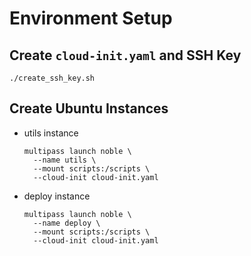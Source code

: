 # Environment Setup

## Create `cloud-init.yaml` and SSH Key

```shell
./create_ssh_key.sh
```

## Create Ubuntu Instances

* utils instance
  ```shell
  multipass launch noble \
    --name utils \
    --mount scripts:/scripts \
    --cloud-init cloud-init.yaml
  ```

* deploy instance
  ```shell
  multipass launch noble \
    --name deploy \
    --mount scripts:/scripts \
    --cloud-init cloud-init.yaml
  ```
